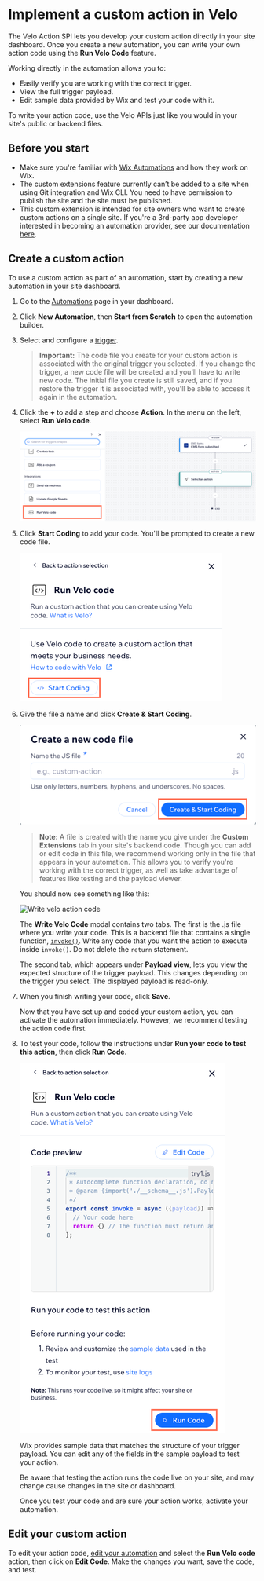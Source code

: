 # Implement a custom action in Velo

The Velo Action SPI lets you develop your custom action directly in your site dashboard. Once you create a new automation, you can write your own action code using the **Run Velo Code** feature.

Working directly in the automation allows you to:

- Easily verify you are working with the correct trigger.
- View the full trigger payload.
- Edit sample data provided by Wix and test your code with it.

To write your action code, use the Velo APIs just like you would in your site's public or backend files.

## Before you start

- Make sure you're familiar with [Wix Automations](https://support.wix.com/en/article/wix-automations-creating-an-automation-with-the-new-builder) and how they work on Wix.
- The custom extensions feature currently can’t be added to a site when using Git integration and Wix CLI.
  You need to have permission to publish the site and the site must be published.
- This custom extension is intended for site owners who want to create custom actions on a single site. If you're a 3rd-party app developer interested in becoming an automation provider, see our documentation [here](https://dev.wix.com/docs/rest/business-management/automations/introduction).

## Create a custom action

To use a custom action as part of an automation, start by creating a new automation in your site dashboard.

1. Go to the [Automations](https://www.wix.com/my-account/site-selector/?buttonText=Select%20Site&title=Select%20a%20Site&autoSelectOnSingleSite=true&actionUrl=https:%2F%2Fwww.wix.com%2Fdashboard%2F%7B%7BmetaSiteId%7D%7D%2Ftriggers) page in your dashboard.
2. Click **New Automation**, then **Start from Scratch** to open the automation builder.
3. Select and configure a [trigger](https://support.wix.com/en/article/wix-automations-creating-an-automation-with-the-new-builder#step-2-choose-a-trigger).

   <blockquote class="important">

   __Important:__
   The code file you create for your custom action is associated with the original trigger you selected. If you change the trigger,
   a new code file will be created and you'll have to write new code. The initial file you create is still saved, and if you restore
   the trigger it is associated with, you'll be able to access it again in the automation.

   </blockquote>

4. Click the **+** to add a step and choose **Action**. In the menu on the left, select **Run Velo code**.

   ![Run velo code action](../../../../media/select-run-velo-code0.png)

5. Click **Start Coding** to add your code. You'll be prompted to create a new code file.

   ![Start coding](../../../../media/start-coding0.png)

6. Give the file a name and click **Create & Start Coding**.

   ![Name file and start coding](../../../../media/create-and-start-coding0.png)

   > **Note:**
   > A file is created with the name you give under the **Custom Extensions** tab in your site's backend code.
   > Though you can add or edit code in this file, we recommend working only in the file that appears in your
   > automation. This allows you to verify you're working with the correct trigger, as well as take advantage of features like testing and the payload viewer.

   You should now see something like this:

   ![Write velo action code](https://static.wixstatic.com/media/d4dde1_636f1a1ad55c4c0399410db29c86912b~mv2.png)

   The **Write Velo Code** modal contains two tabs. The first is the .js file where you write your code. This is a backend file
   that contains a single function, [`invoke()`](velo-action-spi/invoke).
   Write any code that you want the action to execute inside `invoke()`. Do not delete the `return` statement.

   The second tab, which appears under **Payload view**, lets you view the expected structure of the trigger payload. This changes
   depending on the trigger you select. The displayed payload is read-only.

7. When you finish writing your code, click **Save**.

   Now that you have set up and coded your custom action, you can activate the automation immediately. However, we recommend
   testing the action code first.

8. To test your code, follow the instructions under **Run your code to test this action**, then click **Run Code**.

   ![Test your action code](../../../../media/run-code0.png)

   Wix provides sample data that matches the structure of your trigger payload. You can edit any of the fields in the sample payload to test your action.

   Be aware that testing the action runs the code live on your site, and may change cause changes in the site or dashboard.

   Once you test your code and are sure your action works, activate your automation.

## Edit your custom action

To edit your action code, [edit your automation](https://support.wix.com/en/article/wix-automations-managing-your-automations#editing-duplicating-or-renaming-an-automation) and select the **Run Velo code** action, then click on **Edit Code**. Make the changes you want, save the code, and test.
